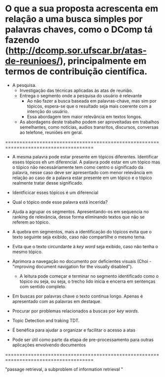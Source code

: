 


# O que a sua proposta acrescenta em relação a uma busca simples por palavras chaves, como o DComp tá fazendo (http://dcomp.sor.ufscar.br/atas-de-reunioes/), principalmente em termos de contribuição científica.

- A pesquisa.
  - Investigação das técnicas aplicadas às atas de reunião.
  - Entrega o segmento onde a pesquisa do usuário é relevante
	- Ao não fazer a busca baseada em palavras-chave, mas sim por tópicos, espera-se que o resultado seja mais coerente com a intenção do usuário.
	- Essa abordagem tem maior relevância em textos longos.
  - As abordagens deste trabalho podem ser aproveitadas em trabalhos semelhantes, como notícias, audios transritos, discursos, conversas ao telefone, reuniões em geral.




=====================================================================================
- A mesma palavra pode estar presente em tópicos diferentes. Identificar esses tópicos eh um diferencial. A palavra pode estar em um tópico mas o tópico não necessáriamente tem como centro o significado da palavra, nesse caso deve ser apresentado com menor relevância em relação ao caso de a palavra estar presente em um tópico e o tópico realmente tratar desse significado.

- Identficicar esses tópicos é um diferencial

- Qual o tópico onde esse palavra está incerida?

- Ajuda a agrupar os segmentos. Apresentando-os em sequencia no ranking de relevância, desse forma eliminando textos que não se referem ao tópico.

- A quebra em segmentos, mais a identificação do tópicos evita que o texto seguinte seja exibido, caso não compartilhe o mesmo tema.

- Evita que o texto circundante à _key word_ seja exibido, caso não tenha o mesmo tópico.

- Aprimora a navegação no documento por deficientes visuais (Choi - "improving document navigation for the visually disabled").
	- A leitura pode começar e terminar no segmento identificado como o tópico ou seja, ou seja, o trecho lido inicia e encerra em sentenças com sentido completo.

- Em buscas por palavras chave o texto continua longo. Apenas é apresentado com as palavras em destaque.

- Procurar por problemas relacionados a buscas por _key words_.

- Topic Detection and traking TDT.

- É benéfica para ajudar a organizar e facilitar o acesso a atas

- Pode ser útil como parte da etapa de pre-processamento para outras aplicações envolvendo documentos

=====================================================================================





"passage retrieval, a subproblem of information retrieval "
